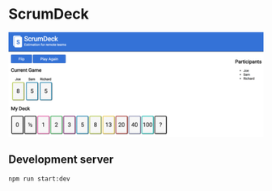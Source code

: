 # ScrumDeck

![Screenshot](https://raw.githubusercontent.com/joeattardi/scrum-deck/master/screenshot.png)

## Development server

    npm run start:dev
